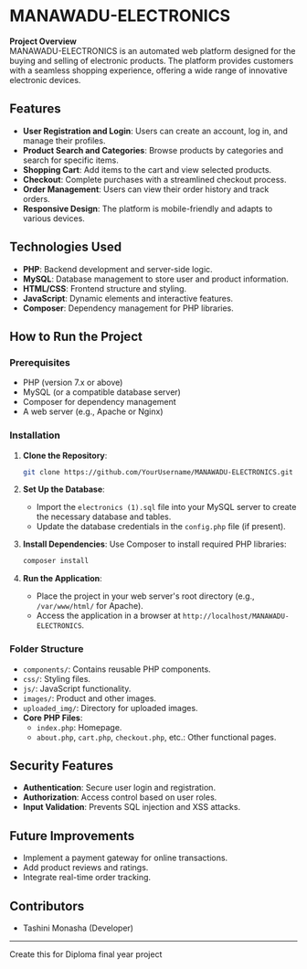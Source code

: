 
# MANAWADU-ELECTRONICS

**Project Overview**  
MANAWADU-ELECTRONICS is an automated web platform designed for the buying and selling of electronic products. The platform provides customers with a seamless shopping experience, offering a wide range of innovative electronic devices.

## Features
- **User Registration and Login**: Users can create an account, log in, and manage their profiles.
- **Product Search and Categories**: Browse products by categories and search for specific items.
- **Shopping Cart**: Add items to the cart and view selected products.
- **Checkout**: Complete purchases with a streamlined checkout process.
- **Order Management**: Users can view their order history and track orders.
- **Responsive Design**: The platform is mobile-friendly and adapts to various devices.

## Technologies Used
- **PHP**: Backend development and server-side logic.
- **MySQL**: Database management to store user and product information.
- **HTML/CSS**: Frontend structure and styling.
- **JavaScript**: Dynamic elements and interactive features.
- **Composer**: Dependency management for PHP libraries.

## How to Run the Project

### Prerequisites
- PHP (version 7.x or above)
- MySQL (or a compatible database server)
- Composer for dependency management
- A web server (e.g., Apache or Nginx)

### Installation
1. **Clone the Repository**:
   ```bash
   git clone https://github.com/YourUsername/MANAWADU-ELECTRONICS.git
   ```

2. **Set Up the Database**:
   - Import the `electronics (1).sql` file into your MySQL server to create the necessary database and tables.
   - Update the database credentials in the `config.php` file (if present).

3. **Install Dependencies**:
   Use Composer to install required PHP libraries:
   ```bash
   composer install
   ```

4. **Run the Application**:
   - Place the project in your web server's root directory (e.g., `/var/www/html/` for Apache).
   - Access the application in a browser at `http://localhost/MANAWADU-ELECTRONICS`.

### Folder Structure
- `components/`: Contains reusable PHP components.
- `css/`: Styling files.
- `js/`: JavaScript functionality.
- `images/`: Product and other images.
- `uploaded_img/`: Directory for uploaded images.
- **Core PHP Files**:
  - `index.php`: Homepage.
  - `about.php`, `cart.php`, `checkout.php`, etc.: Other functional pages.

## Security Features
- **Authentication**: Secure user login and registration.
- **Authorization**: Access control based on user roles.
- **Input Validation**: Prevents SQL injection and XSS attacks.
  
## Future Improvements
- Implement a payment gateway for online transactions.
- Add product reviews and ratings.
- Integrate real-time order tracking.

## Contributors
- Tashini Monasha (Developer)

---

 Create this for Diploma final year project
